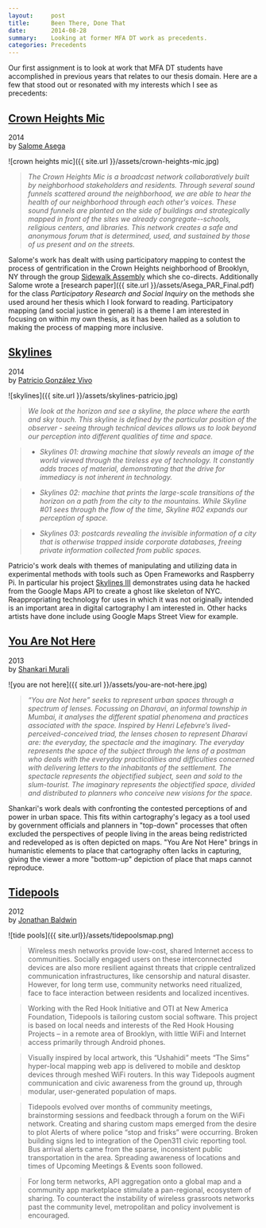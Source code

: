```yaml
---
layout:     post
title:      Been There, Done That
date:       2014-08-28 
summary:    Looking at former MFA DT work as precedents.
categories: Precedents
---
```


Our first assignment is to look at work that MFA DT students have accomplished in previous years that relates to our thesis domain. Here are a few that stood out or resonated with my interests which I see as precedents:

## [Crown Heights Mic](http://mfadt.parsons.edu/2014/project/crown-heights-mic)
2014  
by [Salome Asega](https://twitter.com/suhlomay)

![crown heights mic]({{ site.url }}/assets/crown-heights-mic.jpg)

> *The Crown Heights Mic is a broadcast network collaboratively built by neighborhood stakeholders and residents. Through several sound funnels scattered around the neighborhood, we are able to hear the health of our neighborhood through each other's voices. These sound funnels are planted on the side of buildings and strategically mapped in front of the sites we already congregate--schools, religious centers, and libraries. This network creates a safe and anonymous forum that is determined, used, and sustained by those of us present and on the streets.*

Salome's work has dealt with using participatory mapping to contest the process of gentrification in the Crown Heights neighborhood of Brooklyn, NY through the group [Sidewalk Assembly](http://sidewalkassembly.com/about) which she co-directs. Additionally Salome wrote a [research paper]({{ site.url }}/assets/Asega_PAR_Final.pdf) for the class *Participatory Research and Social Inquiry* on the  methods she used around her thesis which I look forward to reading. Participatory mapping (and social justice in general) is a theme I am interested in focusing on within my own thesis, as it has been hailed as a solution to making the process of mapping more inclusive.

## [Skylines](http://mfadt.parsons.edu/2014/project/skylines)
2014  
by [Patricio González Vivo](http://www.patriciogonzalezvivo.com/)

![skylines]({{ site.url }}/assets/skylines-patricio.jpg)

> *We look at the horizon and see a skyline, the place where the earth and sky touch. This skyline is defined by the particular position of the observer - seeing through technical devices allows us to look beyond our perception into different qualities of time and space.*  

> - *Skylines 01: drawing machine that slowly reveals an image of the world viewed through the tireless eye of technology. It constantly adds traces of material, demonstrating that the drive for immediacy is not inherent in technology.*  

> - *Skylines 02: machine that prints the large-scale transitions of the horizon on a path from the city to the mountains. While Skyline #01 sees through the flow of the time, Skyline #02 expands our perception of space.*  

> - *Skylines 03: postcards revealing the invisible information of a city that is otherwise trapped inside corporate databases, freeing private information collected from public spaces.*

Patricio's work deals with themes of manipulating and utilizing data in experimental methods with tools such as Open Frameworks and Raspberry Pi. In particular his project [Skylines III](https://vimeo.com/89982874) demonstrates using data he hacked from the Google Maps API to create a ghost like skeleton of NYC. Reappropriating technology for uses in which it was not originally intended is an important area in digital cartography I am interested in. Other hacks artists have done include using Google Maps Street View for example.

## [You Are Not Here](http://shankarimurali.com/1/)
2013  
by [Shankari Murali](http://shankarimurali.com/about/)

![you are not here]({{ site.url }}/assets/you-are-not-here.jpg)

> *“You are Not here” seeks to represent urban spaces through a spectrum of lenses. Focussing on Dharavi, an informal township in Mumbai, it analyses the different spatial phenomena and practices associated with the space. Inspired by Henri Lefebvre’s lived-perceived-conceived triad, the lenses chosen to represent Dharavi are: the everyday, the spectacle and the imaginary. The everyday represents the space of the subject through the lens of a postman who deals with the everyday practicalities and difficulties concerned with delivering letters to the inhabitants of the settlement. The spectacle represents the objectified subject, seen and sold to the slum-tourist. The imaginary represents the objectified space, divided and distributed to planners who conceive new visions for the space.*

Shankari's work deals with confronting the contested perceptions of and power in urban space. This fits within cartography's legacy as a tool used by government officials and planners in "top-down" processes that often excluded the perspectives of people living in the areas being redistricted and redeveloped as is often depicted on maps. "You Are Not Here" brings in humanistic elements to place that cartography often lacks in capturing, giving the viewer a more "bottom-up" depiction of place that maps cannot reproduce.

## [Tidepools](http://amt.parsons.edu/mfadt/thesis/2012/project/tidepools/)
2012  
by [Jonathan Baldwin](http://jrbaldwin.com/)  

![tide pools]({{ site.url}}/assets/tidepoolsmap.png)

> Wireless mesh networks provide low-cost, shared Internet access to communities. Socially engaged users on these interconnected devices are also more resilient against threats that cripple centralized communication infrastructures, like censorship and natural disaster. However, for long term use, community networks need ritualized, face to face interaction between residents and localized incentives.

> Working with the Red Hook Initiative and OTI at New America Foundation, Tidepools is tailoring custom social software. This project is based on local needs and interests of the Red Hook Housing Projects – in a remote area of Brooklyn, with little WiFi and Internet access primarily through Android phones.

> Visually inspired by local artwork, this “Ushahidi” meets “The Sims” hyper-local mapping web app is delivered to mobile and desktop devices through meshed WiFi routers. In this way Tidepools augment communication and civic awareness from the ground up, through modular, user-generated population of maps.

> Tidepools evolved over months of community meetings, brainstorming sessions and feedback through a forum on the WiFi network. Creating and sharing custom maps emerged from the desire to plot Alerts of where police “stop and frisks” were occurring. Broken building signs led to integration of the Open311 civic reporting tool. Bus arrival alerts came from the sparse, inconsistent public transportation in the area. Spreading awareness of locations and times of Upcoming Meetings & Events soon followed.

> For long term networks, API aggregation onto a global map and a community app marketplace stimulate a pan-regional, ecosystem of sharing. To counteract the instability of wireless grassroots networks past the community level, metropolitan and policy involvement is encouraged.
